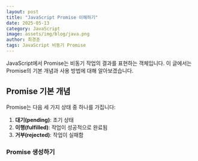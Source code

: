 ```yaml
---
layout: post
title: "JavaScript Promise 이해하기"
date: 2025-05-13
category: JavaScript
image: assets/img/blog/java.png
author: 최경준
tags: JavaScript 비동기 Promise
---
```


JavaScript에서 Promise는 비동기 작업의 결과를 표현하는 객체입니다.
이 글에서는 Promise의 기본 개념과 사용 방법에 대해 알아보겠습니다.

## Promise 기본 개념

Promise는 다음 세 가지 상태 중 하나를 가집니다:

1. **대기(pending)**: 초기 상태
2. **이행(fulfilled)**: 작업이 성공적으로 완료됨
3. **거부(rejected)**: 작업이 실패함

### Promise 생성하기